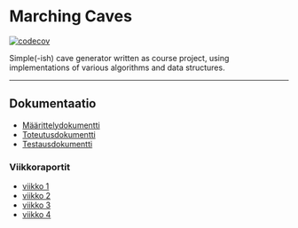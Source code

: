 Marching Caves
==============
[![codecov](https://codecov.io/gh/Kailari/marching-caves/branch/master/graph/badge.svg)](https://codecov.io/gh/Kailari/marching-caves)

Simple(-ish) cave generator written as course project, using implementations of various algorithms and data structures.

--------------
Dokumentaatio
-------------
- [Määrittelydokumentti](./dokumentaatio/määrittely.md)
- [Toteutusdokumentti](./dokumentaatio/toteutus.md)
- [Testausdokumentti](./dokumentaatio/testaus.md)

### Viikkoraportit
 - [viikko 1](./dokumentaatio/viikko_1.md)
 - [viikko 2](./dokumentaatio/viikko_2.md)
 - [viikko 3](./dokumentaatio/viikko_3.md)
 - [viikko 4](./dokumentaatio/viikko_4.md)
